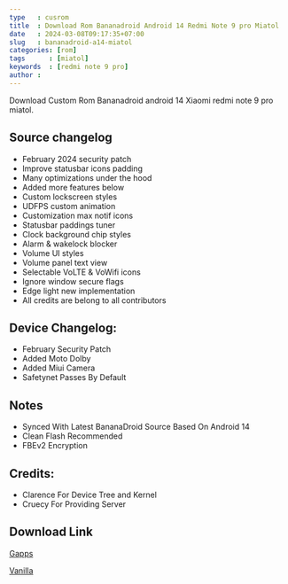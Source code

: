```yaml
---
type   : cusrom
title  : Download Rom Bananadroid Android 14 Redmi Note 9 pro Miatol
date   : 2024-03-08T09:17:35+07:00
slug   : bananadroid-a14-miatol
categories: [rom]
tags      : [miatol]
keywords  : [redmi note 9 pro]
author :
---
```


Download Custom Rom Bananadroid android 14 Xiaomi redmi note 9 pro miatol.

## Source changelog
- February 2024 security patch
- Improve statusbar icons padding
- Many optimizations under the hood
- Added more features below
- Custom lockscreen styles
- UDFPS custom animation
- Customization max notif icons
- Statusbar paddings tuner
- Clock background chip styles
- Alarm & wakelock blocker
- Volume UI styles
- Volume panel text view
- Selectable VoLTE & VoWifi icons
- Ignore window secure flags
- Edge light new implementation
- All credits are belong to all contributors

## Device Changelog:
- February Security Patch
- Added Moto Dolby
- Added Miui Camera
- Safetynet Passes By Default

## Notes
- Synced With Latest BananaDroid Source Based On Android 14
- Clean Flash Recommended
- FBEv2 Encryption

## Credits:
- Clarence For Device Tree and Kernel
- Cruecy For Providing Server


## Download Link
[Gapps](https://sourceforge.net/projects/miatoll-roms/files/Bananadroid/BananaDroid-Uli-miatoll-UNOFFICIAL-20240305-GApps.zip/download)

[Vanilla](https://sourceforge.net/projects/miatoll-roms/files/Bananadroid/BananaDroid-Uli-miatoll-UNOFFICIAL-20240305-Vanilla.zip/download)



